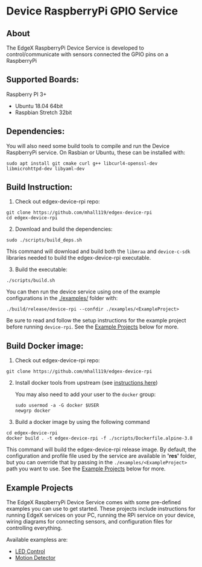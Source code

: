 # Device RaspberryPi GPIO Service

## About
The EdgeX RaspberryPi Device Service is developed to control/communicate with sensors connected the GPIO pins on a RaspberryPi

## Supported Boards:
Raspberry PI 3+
 - Ubuntu 18.04 64bit
 - Raspbian Stretch 32bit

## Dependencies:

You will also need some build tools to compile and run the Device RaspberryPi service.
On Rasbian or Ubuntu, these can be installed with:
```
sudo apt install git cmake curl g++ libcurl4-openssl-dev libmicrohttpd-dev libyaml-dev
```

## Build Instruction:

1. Check out edgex-device-rpi repo:
```
git clone https://github.com/mhall119/edgex-device-rpi
cd edgex-device-rpi
```

2. Download and build the dependencies:
```
sudo ./scripts/build_deps.sh
```
This command will download and build both the `libmraa` and `device-c-sdk` libraries needed to build the edgex-device-rpi executable.

3. Build the executable:
```
./scripts/build.sh
```

You can then run the device service using one of the example configurations in the [./examples/](./examples/) folder with:
```
./build/release/device-rpi --confdir ./examples/<ExampleProject>
```

Be sure to read and follow the setup instructions for the example project before running `device-rpi`. See the [Example Projects](#example-projects) below for more.

## Build Docker image:

1. Check out edgex-device-rpi repo:
```
git clone https://github.com/mhall119/edgex-device-rpi
```

2. Install docker tools from upstream (see [instructions here](https://docs.docker.com/install/linux/docker-ce/debian/))
  
    You may also need to add your user to the `docker` group:
    ```
    sudo usermod -a -G docker $USER
    newgrp docker
    ```

3. Build a docker image by using the following command
```
cd edgex-device-rpi
docker build . -t edgex-device-rpi -f ./scripts/Dockerfile.alpine-3.8

```
This command will build the edgex-device-rpi release image.
By default, the configuration and profile file used by the service are available in __'res'__ folder, but you can override
that by passing in the `./examples/<ExampleProject>` path you want to use. See the [Example Projects](#example-projects) below for more.


## Example Projects

The EdgeX RaspberryPi Device Service comes with some pre-defined examples you can use to get started.
These projects include instructions for running EdgeX services on your PC, running the RPi service on your device, wiring diagrams for connecting sensors, and configuration files for controlling everything. 

Available exampless are:
 - [LED Control](examples/Blink/README.md)
 - [Motion Detector](examples/MotionDetector/README.md)













